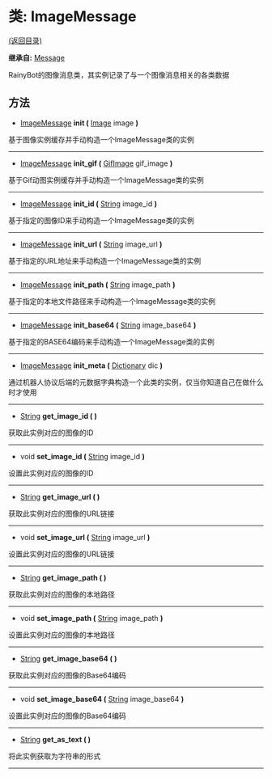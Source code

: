 # 类: ImageMessage  
[(返回目录)](README.md)  
  
**继承自:** [Message](Message.md)  
  
RainyBot的图像消息类，其实例记录了与一个图像消息相关的各类数据  
  
## 方法 
  
- [ImageMessage](ImageMessage.md) **init (** [Image](https://docs.godotengine.org/en/latest/classes/class_image.html) image **)**  
  
基于图像实例缓存并手动构造一个ImageMessage类的实例  
  
---  
  
- [ImageMessage](ImageMessage.md) **init_gif (** [GifImage](GifImage.md) gif_image **)**  
  
基于Gif动图实例缓存并手动构造一个ImageMessage类的实例  
  
---  
  
- [ImageMessage](ImageMessage.md) **init_id (** [String](https://docs.godotengine.org/en/latest/classes/class_string.html) image_id **)**  
  
基于指定的图像ID来手动构造一个ImageMessage类的实例  
  
---  
  
- [ImageMessage](ImageMessage.md) **init_url (** [String](https://docs.godotengine.org/en/latest/classes/class_string.html) image_url **)**  
  
基于指定的URL地址来手动构造一个ImageMessage类的实例  
  
---  
  
- [ImageMessage](ImageMessage.md) **init_path (** [String](https://docs.godotengine.org/en/latest/classes/class_string.html) image_path **)**  
  
基于指定的本地文件路径来手动构造一个ImageMessage类的实例  
  
---  
  
- [ImageMessage](ImageMessage.md) **init_base64 (** [String](https://docs.godotengine.org/en/latest/classes/class_string.html) image_base64 **)**  
  
基于指定的BASE64编码来手动构造一个ImageMessage类的实例  
  
---  
  
- [ImageMessage](ImageMessage.md) **init_meta (** [Dictionary](https://docs.godotengine.org/en/latest/classes/class_dictionary.html) dic **)**  
  
通过机器人协议后端的元数据字典构造一个此类的实例，仅当你知道自己在做什么时才使用  
  
---  
  
- [String](https://docs.godotengine.org/en/latest/classes/class_string.html) **get_image_id ( )**  
  
获取此实例对应的图像的ID  
  
---  
  
- void **set_image_id (** [String](https://docs.godotengine.org/en/latest/classes/class_string.html) image_id **)**  
  
设置此实例对应的图像的ID  
  
---  
  
- [String](https://docs.godotengine.org/en/latest/classes/class_string.html) **get_image_url ( )**  
  
获取此实例对应的图像的URL链接  
  
---  
  
- void **set_image_url (** [String](https://docs.godotengine.org/en/latest/classes/class_string.html) image_url **)**  
  
设置此实例对应的图像的URL链接  
  
---  
  
- [String](https://docs.godotengine.org/en/latest/classes/class_string.html) **get_image_path ( )**  
  
获取此实例对应的图像的本地路径  
  
---  
  
- void **set_image_path (** [String](https://docs.godotengine.org/en/latest/classes/class_string.html) image_path **)**  
  
设置此实例对应的图像的本地路径  
  
---  
  
- [String](https://docs.godotengine.org/en/latest/classes/class_string.html) **get_image_base64 ( )**  
  
获取此实例对应的图像的Base64编码  
  
---  
  
- void **set_image_base64 (** [String](https://docs.godotengine.org/en/latest/classes/class_string.html) image_base64 **)**  
  
设置此实例对应的图像的Base64编码  
  
---  
  
- [String](https://docs.godotengine.org/en/latest/classes/class_string.html) **get_as_text ( )**  
  
将此实例获取为字符串的形式  
  
---  
  

